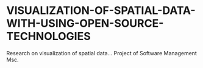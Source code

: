 # VISUALIZATION-OF-SPATIAL-DATA-WITH-USING-OPEN-SOURCE-TECHNOLOGIES
Research on visualization of spatial data... Project of Software Management Msc.
